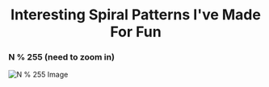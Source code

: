 # <center>Interesting Spiral Patterns I've Made For Fun </center>

### N % 255 (need to zoom in)

![N % 255 Image](N_MOD_255.png "N % 255")
